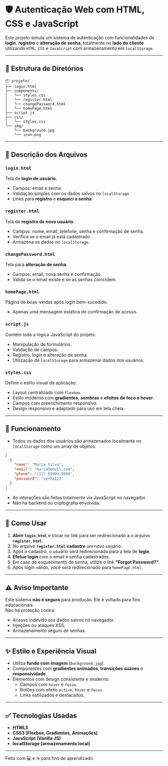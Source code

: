 
# 🛡️ Autenticação Web com HTML, CSS e JavaScript

Este projeto simula um sistema de autenticação com funcionalidades de **login**, **registro** e **alteração de senha**, totalmente no **lado do cliente** utilizando `HTML`, `CSS` e `JavaScript` com armazenamento em `localStorage`.

---

## 📂 Estrutura de Diretórios

```
📦 projeto/
├── login.html
├── components/
│   └── styles.css
│   └── register.html
│   └── changePassword.html
│   └── homePage.html
├── script.js
├── css/
│   └── styles.css
└── img/
    └── background.jpg 
    └── icon.png
```

---

## 📃 Descrição dos Arquivos

### `login.html`
Tela de **login de usuário**.
- Campos: email e senha.
- Validação simples com os dados salvos no `localStorage`.
- Links para **registro** e **esqueci a senha**.

### `register.html`
Tela de **registro de novo usuário**.
- Campos: nome, email, telefone, senha e confirmação de senha.
- Verifica se o email já está cadastrado.
- Armazena os dados no `localStorage`.

### `changePassword.html`
Tela para **alteração de senha**.
- Campos: email, nova senha e confirmação.
- Valida se o email existe e se as senhas coincidem.

### `homePage.html`
Página de boas-vindas após login bem-sucedido.
- Apenas uma mensagem estática de confirmação de acesso.

### `script.js`
Contém toda a lógica JavaScript do projeto:
- Manipulação de formulários.
- Validação de campos.
- Registro, login e alteração de senha.
- Utilização de `localStorage` para armazenar dados dos usuários.

### `styles.css`
Define o estilo visual da aplicação:
- Layout centralizado com `flexbox`.
- Estilo moderno com **gradientes**, **sombras** e **efeitos de foco e hover**.
- Campos com preenchimento responsivo.
- Design responsivo e adaptado para uso em tela cheia.

---

## 🧠 Funcionamento

- Todos os dados dos usuários são armazenados localmente no `localStorage` como um array de objetos:
```json
[
  {
    "name": "Maria Silva",
    "email": "maria@email.com",
    "phone": "(11) 99999-9999",
    "password": "senha123"
  }
]
```

- As interações são feitas totalmente via JavaScript no navegador.
- Não há backend ou criptografia envolvida.

---

## 🚀 Como Usar

1. **Abrir `login.html`** e clicar no link para ser redirecionado a o arquivo  **`register.html`**.
2. No arquivo **`register.html` cadastre** um novo usuário.
3. Após o cadastro, o usuário será redirecionado para a tela de **login**.
4. **Efetue login** com o email e senha cadastrados.
5. Em caso de esquecimento de senha, utilize o link **"Forgot Password?"**.
6. Após login válido, você será redirecionado para `homePage.html`.

---

## ⚠️ Aviso Importante

Este sistema **não é seguro** para produção. Ele é voltado para fins educacionais.  
Não há proteção contra:
- Acesso indevido aos dados salvos no navegador.
- Injeções ou ataques XSS.
- Armazenamento seguro de senhas.

---

## ✨ Estilo e Experiência Visual

- Utiliza **fundo com imagem** (`background.jpg`).
- Componentes com **gradientes animados**, **transições suaves** e **responsividade**.
- Elementos com design consistente e moderno:
  - Campos com `hover` e `focus`.
  - Botões com efeito `active`, `hover` e `focus`.
  - Links estilizados e destacados.

---

## ✅ Tecnologias Usadas

- **HTML5**
- **CSS3 (Flexbox, Gradientes, Animações)**
- **JavaScript (Vanilla JS)**
- **localStorage (armazenamento local)**

---

Feito com 💻 e ☕ para fins de aprendizado.
